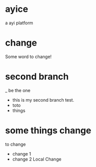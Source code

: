 # ayice
a ayi platform

# change

Some word to change!


# second branch
_ be the one
+ this is my second branch test.
+ toto
+ things

# some things change
to change
+ change 1
+ change 2
Local Change
